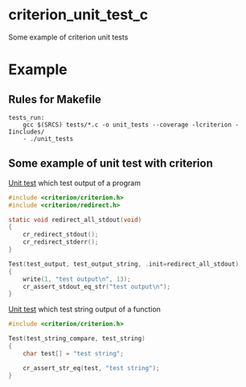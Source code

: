 # criterion_unit_test_c
Some example of criterion unit tests

# Example

## Rules for Makefile

```Make
tests_run:
	gcc $(SRCS) tests/*.c -o unit_tests --coverage -lcriterion -Iincludes/
	- ./unit_tests
```

## Some example of unit test with criterion

[Unit test](https://github.com/Clement-Muth/criterion_unit_test_c/blob/master/test_output.c) which test output of a program

```c
#include <criterion/criterion.h>
#include <criterion/redirect.h>

static void redirect_all_stdout(void)
{
    cr_redirect_stdout();
    cr_redirect_stderr();
}

Test(test_output, test_output_string, .init=redirect_all_stdout)
{
    write(1, "test output\n", 13);
    cr_assert_stdout_eq_str("test output\n");
}
```

[Unit test](https://github.com/Clement-Muth/criterion_unit_test_c/blob/master/test_string_compare.c) which test string output of a function

```c
#include <criterion/criterion.h>

Test(test_string_compare, test_string)
{
    char test[] = "test string";

    cr_assert_str_eq(test, "test string");
}
```
